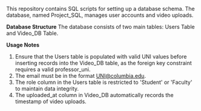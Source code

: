 This repository contains SQL scripts for setting up a database schema. The database, named Project_SQL, manages user accounts and video uploads.

**Database Structure**
The database consists of two main tables: Users Table and Video_DB Table.

**Usage Notes**
1. Ensure that the Users table is populated with valid UNI values before inserting records into the Video_DB table, as the foreign key constraint requires a valid professor_uni.
2. The email must be in the format UNI@columbia.edu.
3. The role column in the Users table is restricted to 'Student' or 'Faculty' to maintain data integrity.
4. The uploaded_at column in Video_DB automatically records the timestamp of video uploads.

